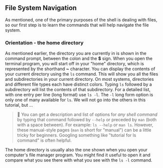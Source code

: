 ## File System Navigation
As mentioned, one of the primary purposes of the shell is dealing with files, so our first step is to learn the commands that will help navigate the file system.

### Orientation - the home directory
As mentioned earlier, the directory you are currently in is shown in the command prompt, between the colon and the **$** sign.
When you open the terminal program, you will start off in your "home" directory, which is represented by the shorthand **~** character.
You can display the contents of your current directory using the `ls` command. This will show you all the files and subdirectories
in your current directory. On most systems, directories and different file types each have distinct colors.
Typing `ls` followed by a subdirectory will list the contents of that subdirectory.
For a detailed list, with one entry per line (long format) use `ls -l`.
The `-l` long form option is only one of many available for `ls`. We will not go into the others in this tutorial, but ...

>  📝 You can get a description and list of options for *any shell command* by typing that command followed by `--help` or preceded by `man` (both with a space between).
> For example: `ls --help` or `man ls`. However, these manual-style pages (`man` is short for "manual") can be a little tricky for beginners.
> Googling something like "tutorial for ls command" is often helpful.

The home directory is usually also the one shown when you open your computer's file manager program.
You might find it useful to open it and compare what you see there with what you see with the `ls -l` command.  



 

